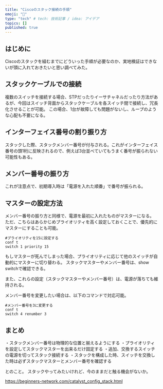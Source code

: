 ```yaml
---
title: "Ciscoのスタック接続の手順"
emoji: "🎉"
type: "tech" # tech: 技術記事 / idea: アイデア
topics: []
published: true
---
```

## はじめに
Ciscoのスタックを組むまでにどういった手順が必要なのか、実地検証はできないが頭に入れておきたいと思い調べてみた。

## スタックケーブルでの接続
複数のスイッチを接続する場合、STPだったりイーサチャネルだったり方法があるが、今回はスイッチ背面からスタックケーブルを各スイッチ間で接続し、冗長化させることが可能。
この場合、1台が故障しても問題がないし、ループのような心配も不要になる。

## インターフェイス番号の割り振り方
スタックした際、スタックメンバー番号が付与される。これがインターフェイス番号の頭1桁に反映されるので、例えば3台並べていてもうまく番号が振られない可能性もある。

## メンバー番号の振り方
これが注意点で、初期導入時は「電源を入れた順番」で番号が振られる。

## マスターの設定方法
メンバー番号の振り方と同様で、電源を最初に入れたものがマスターになる。
ただ、こちらはあらかじめプライオリティを高く設定しておくことで、優先的にマスターにすることも可能。

    #プライオリティを15に設定する
    conf t
    switch 1 priority 15
    
もしマスターが死んでしまった場合、プライオリティに応じて他のスイッチが自動的にマスターに切り替わる。
スタックマスターやメンバー番号は、show switchで確認できる。

また、これらの設定（スタックマスターやメンバー番号）は、電源が落ちても維持される。

メンバー番号を変更したい場合は、以下のコマンドで対応可能。

    #メンバー番号を3に変更する
    conf t
    switch 4 renumber 3

## まとめ
・スタックメンバー番号は物理的な位置と揃えるようにする
・プライオリティを設定してスタックマスターを出来るだけ固定する
・追加、交換するスイッチの電源を切ってスタック接続する
・スタックを構成した時、スイッチを交換した時は必ずスタックマスターとメンバー番号を確認する

とのこと。
スタックやってみたいけれど、今のままだと触る機会がないか。

https://beginners-network.com/catalyst_config_stack.html